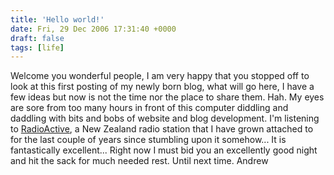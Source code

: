 ```yaml
---
title: 'Hello world!'
date: Fri, 29 Dec 2006 17:31:40 +0000
draft: false
tags: [life]
---
```


Welcome you wonderful people, I am very happy that you stopped off to look at this first posting of my newly born blog, what will go here, I have a few ideas but now is not the time nor the place to share them. Hah. My eyes are sore from too many hours in front of this computer diddling and daddling with bits and bobs of website and blog development. I'm listening to [RadioActive](http://www.radioactive.co.nz), a New Zealand radio station that I have grown attached to for the last couple of years since stumbling upon it somehow... It is fantastically excellent... Right now I must bid you an excellently good night and hit the sack for much needed rest. Until next time. Andrew